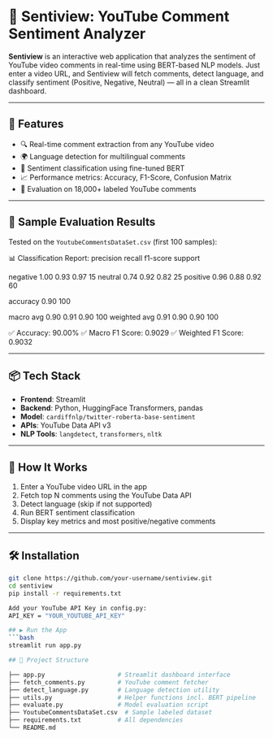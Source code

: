 # 🎯 Sentiview: YouTube Comment Sentiment Analyzer

**Sentiview** is an interactive web application that analyzes the sentiment of YouTube video comments in real-time using BERT-based NLP models. Just enter a video URL, and Sentiview will fetch comments, detect language, and classify sentiment (Positive, Negative, Neutral) — all in a clean Streamlit dashboard.

---

## 🚀 Features

- 🔍 Real-time comment extraction from any YouTube video  
- 🌍 Language detection for multilingual comments  
- 🤖 Sentiment classification using fine-tuned BERT  
- 📈 Performance metrics: Accuracy, F1-Score, Confusion Matrix  
- 🧠 Evaluation on 18,000+ labeled YouTube comments  

---

## 🧪 Sample Evaluation Results

Tested on the `YoutubeCommentsDataSet.csv` (first 100 samples):

📊 Classification Report:
precision recall f1-score support

negative       1.00      0.93      0.97        15
 neutral       0.74      0.92      0.82        25
positive       0.96      0.88      0.92        60

accuracy                           0.90       100

macro avg 0.90 0.91 0.90 100
weighted avg 0.91 0.90 0.90 100

✅ Accuracy: 90.00%
✅ Macro F1 Score: 0.9029
✅ Weighted F1 Score: 0.9032


---

## 📦 Tech Stack

- **Frontend**: Streamlit  
- **Backend**: Python, HuggingFace Transformers, pandas  
- **Model**: `cardiffnlp/twitter-roberta-base-sentiment`  
- **APIs**: YouTube Data API v3  
- **NLP Tools**: `langdetect`, `transformers`, `nltk`  

---

## 🔧 How It Works

1. Enter a YouTube video URL in the app  
2. Fetch top N comments using the YouTube Data API  
3. Detect language (skip if not supported)  
4. Run BERT sentiment classification  
5. Display key metrics and most positive/negative comments  

---

## 🛠️ Installation
```bash
git clone https://github.com/your-username/sentiview.git
cd sentiview
pip install -r requirements.txt

Add your YouTube API Key in config.py:
API_KEY = "YOUR_YOUTUBE_API_KEY"

## ▶️ Run the App
```bash
streamlit run app.py

## 📁 Project Structure

├── app.py                    # Streamlit dashboard interface  
├── fetch_comments.py         # YouTube comment fetcher  
├── detect_language.py        # Language detection utility  
├── utils.py                  # Helper functions incl. BERT pipeline  
├── evaluate.py               # Model evaluation script  
├── YoutubeCommentsDataSet.csv  # Sample labeled dataset  
├── requirements.txt          # All dependencies  
└── README.md
